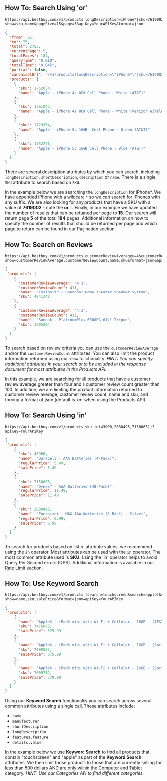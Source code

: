 ## How To: Search Using 'or'
```text
https://api.bestbuy.com/v1/products(longDescription=iPhone*|sku=7619002)?show=sku,name&pageSize=15&page=5&apiKey=YourAPIKey&format=json
```
```json
{
  "from": 61,
  "to": 75,
  "total": 2753,
  "currentPage": 5,
  "totalPages": 184,
  "queryTime": "0.010",
  "totalTime": "0.045",
  "partial": false,
  "canonicalUrl": "/v1/products(longDescription=\"iPhone*\"|sku=7619002)?show=sku,name&page=5&format=json&apiKey=YourAPIKey",
  "products": [
    {
      "sku": 1752654,
      "name": "Apple - iPhone 4s 8GB Cell Phone - White (AT&T)"
    },
    {
      "sku": 1761045,
      "name": "Apple - iPhone 4s 8GB Cell Phone - White (Verizon Wireless)"
    },
    {
      "sku": 1729354,
      "name": "Apple - iPhone 5c 16GB  Cell Phone - Green (AT&T)"
    },
    {
      "sku": 1752291,
      "name": "Apple - iPhone 5c 16GB Cell Phone - Blue (AT&T)"
    }
  ]
}
```

There are several description attributes by which you can search, including `longDescription`, `shortDescription`, `description` or `name`. There is a single `SKU` attribute to search based on `SKU`.

In the example below we are searching the `longDescription` for iPhone&#42;. We have appended iPhone with a wildcard `*` so we can search for iPhones with any suffix. We are also looking for any products that have a SKU with a value of **7619002** - note the **or** `|`. Finally, in our example we have updated the number of results that can be returned per page to **15**. Our search will return page **5** of the total **184** pages. Additional information on how to specify the number of results that should be returned per page and which page to return can be found in our Pagination section.

## How To: Search on Reviews
```text
https://api.bestbuy.com/v1/products(customerReviewAverage>=4&customerReviewCount>100)?show=customerReviewAverage,customerReviewCount,name,sku&format=json&apiKey=YourAPIKey
```
```json
{
 "products": [
    {
      "customerReviewAverage": "4.1",
      "customerReviewCount": 411,
      "name": "Insignia™ - Soundbar Home Theater Speaker System",
      "sku": 4841342
    },
    {
      "customerReviewAverage": "4.3",
      "customerReviewCount": 411,
      "name": "Sunpak - PlatinumPlus 6000PG 61\" Tripod",
      "sku": 1205204
    }
  ]
}
```

To search based on review criteria you can use the `customerReviewAverage` and/or the `customerReviewCount` attributes. You can also limit the product information returned using our `show` functionality. *HINT: You can specify additional attributes in your search or to be included in the response document for most attributes in the Products API.*

In this example, we are searching for all products that have a customer review average greater than four and a customer review count greater than 100. In addition, we are limiting the product information returned to customer review average, customer review count, name and sku, and forcing a format of json (default is xml when using the Products API).

## How To: Search Using 'in'
```text
https://api.bestbuy.com/v1/products(sku in(43900,2088495,7150065))?apiKey=YourAPIKey
```
```json
{
 "products": [
    {
      "sku": 43900,
      "name": "Duracell - AAA Batteries (4-Pack)",
      "regularPrice": 5.49,
      "salePrice": 5.49
    },
    {
      "sku": 7150065,
      "name": "Dynex™ - AAA Batteries (48-Pack)",
      "regularPrice": 11.49,
      "salePrice": 11.49
    },
    {
      "sku": 2088495,
      "name": "Energizer - MAX AAA Batteries (8-Pack) - Silver",
      "regularPrice": 6.99,
      "salePrice": 6.99
    }
  ]
}
```

To search for products based on list of attribute values, we recommend using the `in` operator. Most attributes can be used with the `in` operator. The most common attribute used is **SKU**. Using the 'in' operator helps to avoid Query Per Second errors (QPS). Additional information is available in our <a href="http://developer.bestbuy.com/legal#operationalPolicy" target="_blank">Rate Limit</a> section.

## How To: Use Keyword Search
```text
https://api.bestbuy.com/v1/products((search=touchscreen&search=apple)&salePrice<500&categoryPath.id=pcmcat209000050006)?show=name,sku,salePrice&format=json&apiKey=YourAPIKey
```
```json
{
 "products": [
    {
      "name": "Apple® - iPad® mini with Wi-Fi + Cellular - 16GB - (AT&T) - Silver/White",
      "sku": 7476075,
      "salePrice": 379.99
    },
    {
      "name": "Apple® - iPad® mini with Wi-Fi + Cellular - 16GB - (Sprint) - Black",
      "sku": 7009533,
      "salePrice": 375.99
    },
    {
      "name": "Apple® - iPad® mini with Wi-Fi + Cellular - 16GB - (Sprint) - Silver/White",
      "sku": 7009712,
      "salePrice": 379.99
    }
  ]
}
```

Using our **Keyword Search** functionality you can search across several common attributes using a single call. These attributes include:

* `name`
* `manufacturer`
* `shortDescription`
* `longDescription`
* `features.feature`
* `details.value`

In the example below we use **Keyword Search** to find all products that contain "touchscreen" and "apple" as part of the **Keyword Search** attributes. We then limit those products to those that are currently selling for less than 500 dollars AND are only within the Computer and Tablet category. *HINT: Use our Categories API to find different categories.*
